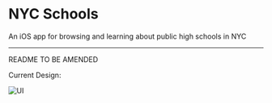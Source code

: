 NYC Schools
===================
An iOS app for browsing and learning about public high schools in NYC

----------
README TO BE AMENDED 

Current Design: 

![UI](https://user-images.githubusercontent.com/7976757/87844667-55951900-c88d-11ea-9dbc-c6df1d40c3c4.png)
